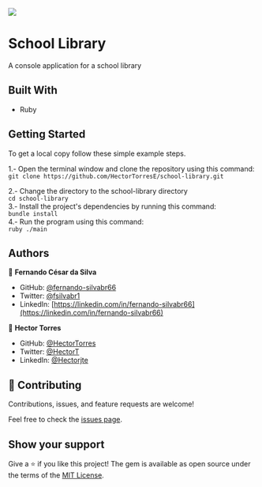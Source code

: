 ![](https://img.shields.io/badge/Microverse-blueviolet)

# School Library

A console application for a school library

## Built With

- Ruby
## Getting Started

To get a local copy follow these simple example steps.  

1.- Open the terminal window and clone the repository using this command:  
`git clone https://github.com/HectorTorresE/school-library.git` 

2.- Change the directory to the school-library directory  
`cd school-library`  
3.- Install the project's dependencies by running this command:   
`bundle install`  
4.- Run the program using this command:  
`ruby ./main`  


## Authors

👤 **Fernando César da Silva**

- GitHub: [@fernando-silvabr66](https://github.com/fernando-silvabr66)
- Twitter: [@fsilvabr1](https://twitter.com/fsilvabr1)
- LinkedIn: [https://linkedin.com/in/fernando-silvabr66](https://linkedin.com/in/fernando-silvabr66)   

👤 **Hector Torres**

- GitHub: [@HectorTorres](https://github.com/HectorTorresE)
- Twitter: [@HectorT](https://twitter.com/HectorT00406915)
- LinkedIn: [@Hectorjte](https://www.linkedin.com/in/hectorjte/)


## 🤝 Contributing

Contributions, issues, and feature requests are welcome!

Feel free to check the [issues page](../../issues/).

## Show your support

Give a ⭐️ if you like this project!
The gem is available as open source under the terms of the [MIT License](https://opensource.org/licenses/MIT).